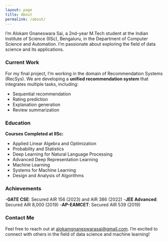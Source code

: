 ```yaml
---
layout: page
title: About
permalink: /about/
---
```

I’m Alokam Gnaneswara Sai, a 2nd-year M.Tech student at the Indian Institute of Science (IISc), Bengaluru, in the Department of Computer Science and Automation. I’m passionate about exploring the field of data science and its applications.

### Current Work

For my final project, I’m working in the domain of Recommendation Systems (RecSys). We are  developing a **unified recommendation system** that integrates multiple tasks, including:

- Sequential recommendation
- Rating prediction
- Explanation generation
- Review summarization

### Education

**Courses Completed at IISc:**

- Applied Linear Algebra and Optimization
- Probability and Statistics
- Deep Learning for Natural Language Processing
- Advanced Deep Representation Learning
- Machine Learning
- Systems for Machine Learning
- Design and Analysis of Algorithms

### Achievements

-**GATE CSE**: Secured AIR 156 (2023) and AIR 386 (2022)
-**JEE Advanced**: Secured AIR 8,000 (2019)
-**AP-EAMCET**: Secured AIR 539 (2019)

### Contact Me

Feel free to reach out at [alokamgnaneswarasai@gmail.com](mailto:alokamgnaneswarasai@gmail.com). I’m excited to connect with others in the field of data science and machine learning!
